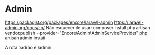 # Admin
https://packagist.org/packages/encore/laravel-admin
https://laravel-admin.org/docs/en/
Não esquecer de usar: 
composer install
php artisan vendor:publish --provider="Encore\Admin\AdminServiceProvider"
php artisan admin:install

A rota padrão é /admin

